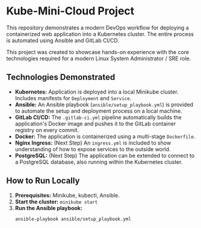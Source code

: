 # Kube-Mini-Cloud Project

This repository demonstrates a modern DevOps workflow for deploying a containerized web application into a Kubernetes cluster. The entire process is automated using Ansible and GitLab CI/CD.

This project was created to showcase hands-on experience with the core technologies required for a modern Linux System Administrator / SRE role.

## Technologies Demonstrated
-   **Kubernetes:** Application is deployed into a local Minikube cluster. Includes manifests for `Deployment` and `Service`.
-   **Ansible:** An Ansible playbook (`ansible/setup_playbook.yml`) is provided to automate the setup and deployment process on a local machine.
-   **GitLab CI/CD:** The `.gitlab-ci.yml` pipeline automatically builds the application's Docker image and pushes it to the GitLab container registry on every commit.
-   **Docker:** The application is containerized using a multi-stage `Dockerfile`.
-   **Nginx Ingress:** (Next Step) An `ingress.yml` is included to show understanding of how to expose services to the outside world.
-   **PostgreSQL:** (Next Step) The application can be extended to connect to a PostgreSQL database, also running within the Kubernetes cluster.

## How to Run Locally
1.  **Prerequisites:** Minikube, kubectl, Ansible.
2.  **Start the cluster:** `minikube start`
3.  **Run the Ansible playbook:**
    ```sh
    ansible-playbook ansible/setup_playbook.yml
    ```